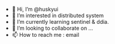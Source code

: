 - 👋 Hi, I’m @huskyui
- 👀 I’m interested in distributed system
- 🌱 I’m currently learning sentinel & ddia.
- 💞️ I’m looking to collaborate on ...
- 📫 How to reach me : email

<!---
huskyui/huskyui is a ✨ special ✨ repository because its `README.md` (this file) appears on your GitHub profile.
You can click the Preview link to take a look at your changes.
--->
